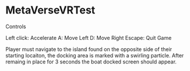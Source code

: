 # MetaVerseVRTest

 Controls

 Left click: Accelerate
 A: Move Left
 D: Move Right
 Escape: Quit Game

 Player must navigate to the island found on the opposite side of their starting locaiton, the docking area is marked with a swirling particle. After remaing in place for 3 seconds the boat docked screen should appear.
